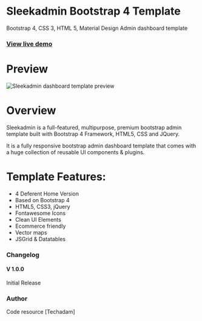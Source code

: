 # Sleekadmin Bootstrap 4 Template
Bootstrap 4, CSS 3, HTML 5, Material Design Admin dashboard template

### [View live demo](http://sleekadmin.surge.sh/Sleek/index.html)

# Preview

![Sleekadmin dashboard template preview](http://sleekadmin.surge.sh/img/heroImage.png)

# Overview
Sleekadmin is a full-featured, multipurpose, premium bootstrap admin template built with Bootstrap 4 Framework, HTML5, CSS and JQuery.

It is a fully responsive bootstrap admin dashboard template that comes with a huge collection of reusable UI components & plugins.

# Template Features:

- 4 Deferent Home Version
- Based on Bootstrap 4
- HTML5, CSS3, jQuery
- Fontawesome Icons
- Clean UI Elements
- Ecommerce friendly
- Vector maps
- JSGrid & Datatables


### Changelog 
#### V 1.0.0
Initial Release

### Author
Code resource [Techadam]


